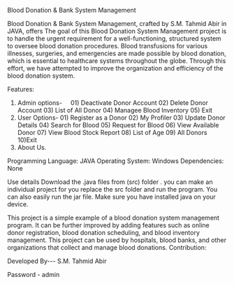 Blood Donation & Bank System Management

Blood Donation & Bank System Management, crafted by S.M. Tahmid Abir in JAVA, offers The goal of this Blood Donation System Management project is to handle the urgent requirement for a well-functioning, structured system to oversee blood donation procedures. Blood transfusions for various illnesses, surgeries, and emergencies are made possible by blood donation, which is essential to healthcare systems throughout the globe. Through this effort, we have attempted to improve the organization and efficiency of the blood donation system.


Features:

01. Admin options-
          01) Deactivate Donor Account 
             02) Delete Donor Account
             03) List of All Donor
             04) Managee Blood Inventory
             05) Exit
02. User Options-
            01) Register as a Donor
            02) My Profiler
            03) Update Donor Details
            04) Search for Blood
            05) Request for Blood
            06) View Available Donor
            07) View Blood Stock Report
            08) List of Age
            09) All Donors
            10)Exit
03. About Us.



Programming Language: JAVA
Operating System: Windows
Dependencies: None


Use details
Download the .java files from (src) folder .
you can make an individual project for you replace the src folder and run the program.
You can also easily run the jar file. Make sure you have installed java on your device.




This project is a simple example of a blood donation system management program.
It can be further improved by adding features such as online donor registration, blood donation scheduling, and blood inventory management.
This project can be used by hospitals, blood banks, and other organizations that collect and manage blood donations.
Contribution:


Developed By---
S.M. Tahmid Abir


Password -  admin
